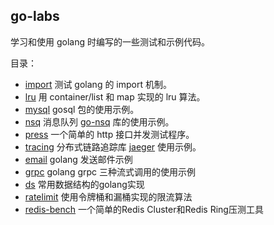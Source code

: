 ## go-labs

学习和使用 golang 时编写的一些测试和示例代码。

目录：

* [import](https://github.com/howoii/go-labs/tree/main/import)
  测试 golang 的 import 机制。
* [lru](https://github.com/howoii/go-labs/tree/main/lru)
  用 container/list 和 map 实现的 lru 算法。
* [mysql](https://github.com/howoii/go-labs/tree/main/mysql)
  gosql 包的使用示例。
* [nsq](https://github.com/howoii/go-labs/tree/main/nsq)
  消息队列 [go-nsq](https://github.com/nsqio/go-nsq) 库的使用示例。
* [press](https://github.com/howoii/go-labs/tree/main/press)
  一个简单的 http 接口并发测试程序。
* [tracing](https://github.com/howoii/go-labs/tree/main/tracing)
  分布式链路追踪库 [jaeger](https://github.com/jaegertracing/jaeger) 使用示例。
* [email](https://github.com/howoii/go-labs/tree/main/email)
  golang 发送邮件示例
* [grpc](https://github.com/howoii/go-labs/tree/main/grpc)
  golang grpc 三种流式调用的使用示例
* [ds](https://github.com/howoii/go-labs/tree/main/ds)
  常用数据结构的golang实现
* [ratelimit](https://github.com/howoii/go-labs/tree/main/ratelimit)
  使用令牌桶和漏桶实现的限流算法
* [redis-bench](https://github.com/howoii/go-labs/tree/main/redis-bench)
  一个简单的Redis Cluster和Redis Ring压测工具